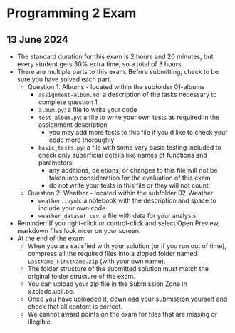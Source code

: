 # Programming 2 Exam
## 13 June 2024

* The standard duration for this exam is 2 hours and 20 minutes, but every student gets 30% extra time, so a total of 3 hours.
* There are multiple parts to this exam. Before submitting, check to be sure you have solved each part.
  * Question 1: Albums - located within the subfolder 01-albums
    * `assignment-album.md`: a description of the tasks necessary to complete question 1
    * `album.py`: a file to write your code
    * `test_album.py`: a file to write your own tests as required in the assignment description
      * you may add more tests to this file if you'd like to check your code more thoroughly
    * `basic_tests.py`: a file with some very basic testing included to check only superficial details like names of functions and parameters
      * any additions, deletions, or changes to this file will not be taken into consideration for the evaluation of this exam
      * do not write your tests in this file or they will not count
  * Question 2: Weather - located within the subfolder 02-Weather
    * `weather.ipynb`: a notebook with the description and space to include your own code
    * `weather_dataset.csv`: a file with data for your analysis
* Reminder: If you right-click or control-click and select Open Preview, markdown files look nicer on your screen.
* At the end of the exam:
  * When you are satisfied with your solution (or if you run out of time), compress all the required files into a zipped folder named `LastName_FirstName.zip` (with your own name).
  * The folder structure of the submitted solution must match the original folder structure of the exam.
  * You can upload your zip file in the Submission Zone in x.toledo.ucll.be.
  * Once you have uploaded it, download your submission yourself and check that all content is correct.
  * We cannot award points on the exam for files that are missing or illegible.
